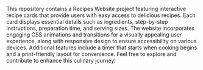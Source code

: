 This repository contains a Recipes Website project featuring interactive recipe cards that provide users with easy access to delicious recipes. Each card displays essential details such as ingredients, step-by-step instructions, preparation time, and serving sizes. The website incorporates engaging CSS animations and transitions for a visually appealing user experience, along with responsive design to ensure accessibility on various devices. Additional features include a timer that starts when cooking begins and a print-friendly layout for convenience. Feel free to explore and contribute to enhance this culinary journey!

